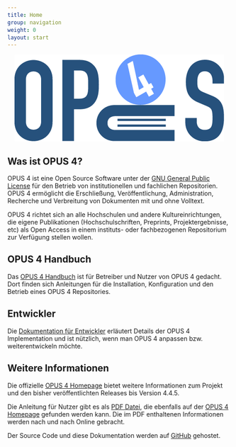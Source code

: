 ```yaml
---
title: Home
group: navigation
weight: 0
layout: start
---
```


<p style="text-align: center">
<img src="img/opus-logo-large.png" id="title-logo" />
</p>

## Was ist OPUS 4?

OPUS 4 ist eine Open Source Software unter der [GNU General Public License](http://www.gnu.org/copyleft/gpl.html) für
den Betrieb von institutionellen und fachlichen Repositorien. OPUS 4 ermöglicht die Erschließung, Veröffentlichung,
Administration, Recherche und Verbreitung von Dokumenten mit und ohne Volltext.

OPUS 4 richtet sich an alle Hochschulen und andere Kultureinrichtungen, die eigene Publikationen (Hochschulschriften,
Preprints, Projektergebnisse, etc) als Open Access in einem instituts- oder fachbezogenen Repositorium zur Verfügung
stellen wollen.

## OPUS 4 Handbuch

Das [OPUS 4 Handbuch](userdoc) ist für Betreiber und Nutzer von OPUS 4 gedacht. Dort finden sich Anleitungen für die
Installation, Konfiguration und den Betrieb eines OPUS 4 Repositories.

## Entwickler

Die [Dokumentation für Entwickler](devdoc) erläutert Details der OPUS 4 Implementation und ist nützlich, wenn man 
OPUS 4 anpassen bzw. weiterentwickeln möchte.


## Weitere Informationen

Die offizielle [OPUS 4 Homepage](http://opus4.kobv.de) bietet weitere Informationen zum Projekt und den bisher
veröffentlichten Releases bis Version 4.4.5.

Die Anleitung für Nutzer gibt es als
[PDF Datei](https://www.kobv.de/wp-content/uploads/2015/03/kobv_opus_dokumentation_version-4.4.4_de.pdf),
die ebenfalls auf der [OPUS 4 Homepage](http://opus4.kobv.de) gefunden werden
kann. Die im PDF enthaltenen Informationen werden nach und nach Online gebracht.

Der Source Code und diese Dokumentation werden auf [GitHub](https://github.com/opus4) gehostet.



